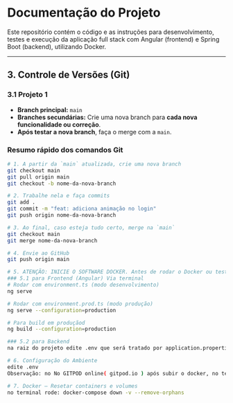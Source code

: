 # Documentação do Projeto

Este repositório contém o código e as instruções para desenvolvimento, testes e execução da aplicação full stack com Angular (frontend) e Spring Boot (backend), utilizando Docker.

---

## 3. Controle de Versões (Git)

### 3.1 Projeto 1

- **Branch principal:** `main`
- **Branches secundárias:** Crie uma nova branch para **cada nova funcionalidade ou correção**.
- **Após testar a nova branch**, faça o merge com a `main`.

### Resumo rápido dos comandos Git

```bash
# 1. A partir da `main` atualizada, crie uma nova branch
git checkout main
git pull origin main
git checkout -b nome-da-nova-branch

# 2. Trabalhe nela e faça commits
git add .
git commit -m "feat: adiciona animação no login"
git push origin nome-da-nova-branch

# 3. Ao final, caso esteja tudo certo, merge na `main`
git checkout main
git merge nome-da-nova-branch

# 4. Envie ao GitHub
git push origin main

# 5. ATENÇÃO: INICIE O SOFTWARE DOCKER. Antes de rodar o Docker ou testar, defina o environment:
### 5.1 para Frontend (Angular) Via terminal
# Rodar com environment.ts (modo desenvolvimento)
ng serve

# Rodar com environment.prod.ts (modo produção)
ng serve --configuration=production

# Para build em produçãod
ng build --configuration=production

### 5.2 para Backend
na raiz do projeto edite .env que será tratado por application.properties

# 6. Configuração do Ambiente
edite .env
Observação: no No GITPOD online( gitpod.io ) após subir o docker, no terminal vá em ports e clique no cadeado para abrir as portas, caso contrário nada funciona

# 7. Docker – Resetar containers e volumes
no terminal rode: docker-compose down -v --remove-orphans

